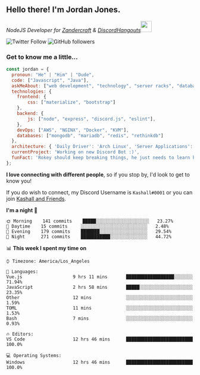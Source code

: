 <h2> Hello there! I'm Jordan Jones.</h2>
<p><em>NodeJS Developer for <a href="https://github.com/Zandercraft">Zandercraft</a> & <a href="https://github.com/DiscordHangouts">DiscordHangouts</a><img src="https://media.giphy.com/media/WUlplcMpOCEmTGBtBW/giphy.gif" width="30"></em></p>

![Twitter Follow](https://img.shields.io/twitter/follow/kashalls?label=Follow)
![GitHub followers](https://img.shields.io/github/followers/kashalls?label=Follow&style=social)

### Get to know me a little...

```javascript
const jordan = {
  pronoun: "He" | "Him" | "Dude",
  code: ["Javascript", "Java"],
  askMeAbout: ["web development", "technology", "server racks", "databases"],
  technologies: {
    frontend: {
        css: ["materialize", "bootstrap"]
    },
    backend: {
        js: ["node", "express", "discord.js", "eslint"],
    },
    devOps: ["AWS", "NGINX", "Docker", "KVM"],
    databases: ["mongodb", "mariadb", "redis", "rethinkdb"]
  },
  architecture: { 'Daily Driver': 'Arch Linux', 'Server Applications': 'Ubuntu Focal' },
  currentProject: 'Working on new Discord Bot :)',
  funFact: 'Rokey should keep breaking things, he just needs to learn how to fix them.'
};
```

<b>I love connecting with different people</b>, so if you stop by, I'd look to get to know you!

If you do wish to connect, my Discord Username is `Kashall#0001` or you can join <a href="https://discord.gg/Xv7WKN">Kashall and Friends</a>.

<!--START_SECTION:waka-->
**I'm a night 🦉** 

```text
🌞 Morning    141 commits    █████░░░░░░░░░░░░░░░░░░░░   23.27% 
🌆 Daytime    15 commits     ░░░░░░░░░░░░░░░░░░░░░░░░░   2.48% 
🌃 Evening    179 commits    ███████░░░░░░░░░░░░░░░░░░   29.54% 
🌙 Night      271 commits    ███████████░░░░░░░░░░░░░░   44.72%

```


📊 **This week I spent my time on** 

```text
⌚︎ Timezone: America/Los_Angeles

💬 Languages: 
Vue.js                   9 hrs 11 mins       ██████████████████░░░░░░░   71.94% 
JavaScript               2 hrs 58 mins       █████░░░░░░░░░░░░░░░░░░░░   23.35% 
Other                    12 mins             ░░░░░░░░░░░░░░░░░░░░░░░░░   1.59% 
TOML                     11 mins             ░░░░░░░░░░░░░░░░░░░░░░░░░   1.53% 
Bash                     7 mins              ░░░░░░░░░░░░░░░░░░░░░░░░░   0.93%

🔥 Editors: 
VS Code                  12 hrs 46 mins      █████████████████████████   100.0%

💻 Operating Systems: 
Windows                  12 hrs 46 mins      █████████████████████████   100.0%

```


<!--END_SECTION:waka-->

